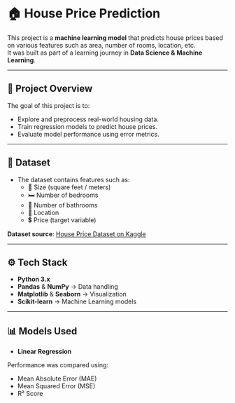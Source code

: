 # 🏠 House Price Prediction

This project is a **machine learning model** that predicts house prices based on various features such as area, number of rooms, location, etc.  
It was built as part of a learning journey in **Data Science & Machine Learning**.

---

## 📌 Project Overview
The goal of this project is to:
- Explore and preprocess real-world housing data.
- Train regression models to predict house prices.
- Evaluate model performance using error metrics.

---

## 📂 Dataset
- The dataset contains features such as:
  - 🏡 Size (square feet / meters)  
  - 🛏️ Number of bedrooms  
  - 🛁 Number of bathrooms  
  - 📍 Location  
  - 💲 Price (target variable)  

**Dataset source**: [House Price Dataset on Kaggle](https://www.kaggle.com/datasets/zafarali27/house-price-prediction-dataset)

---

## ⚙️ Tech Stack
- **Python 3.x**
- **Pandas** & **NumPy** → Data handling
- **Matplotlib** & **Seaborn** → Visualization
- **Scikit-learn** → Machine Learning models

---

## 📊 Models Used
- **Linear Regression**

Performance was compared using:
- Mean Absolute Error (MAE)  
- Mean Squared Error (MSE)  
- R² Score  

